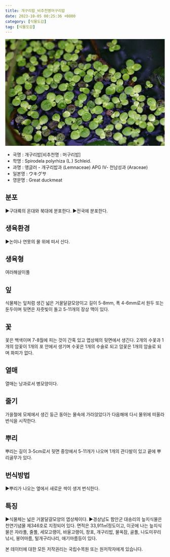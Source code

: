 ```yaml
---
title: 개구리밥_비추천명머구리밥
date: 2023-10-05 00:25:36 +0800
category: [식물도감]
tag: [식물도감]
---
```




![개구리밥[비추천명 : 머구리밥]](/assets/img/fileUpload/plants/basic/Lemnaceae/Spirodela/12005/12005_1_th2.jpg)
- 국명 : 개구리밥[비추천명 : 머구리밥]
- 학명 : Spirodela polyrhiza (L.) Schleid.
- 과명 : 앵글러 - 개구리밥과 (Lemnaceae) APG Ⅳ- 천남성과 (Araceae)
- 일본명 : ウキグサ
- 영문명 : Great duckmeat


## 분포
▶구대륙의 온대와 북대에 분포한다.
▶전국에 분포한다.
## 생육환경
▶논이나 연못의 물 위에 떠서 산다.
## 생육형
여러해살이풀
## 잎
식물체는 잎처럼 생긴 넓은 거꿀달걀모양이고 길이 5-8mm, 폭 4-6mm로서 원두 또는 둔두이며 뒷면은 자줏빛이 돌고 5-11개의 장상 맥이 있다.
## 꽃
꽃은 백색이며 7-8월에 피는 것이 간혹 있고 엽상체의 뒷면에서 생긴다. 2개의 수꽃과 1개의 암꽃이 1개의 포 안에서 생기며 수꽃은 1개의 수술로 되고 암꽃은 1개의 암술로 되며 화피가 없다.
## 열매
열매는 낭과로서 병모양이다.
## 줄기
가을철에 모체에서 생긴 둥근 동아는 물속에 가라앉았다가 다음해에 다시 물위에 떠올라 번식을 시작한다.
## 뿌리
뿌리는 길이 3-5cm로서 뒷면 중앙에서 5-11개가 나오며 1개의 관다발이 있고 끝에 뿌리골무가 있다.
## 번식방법
▶뿌리가 나오는 옆에서 새로운 싹이 생겨 번식한다.
## 특징
▶식물체는 넓은 거꿀달걀모양의 엽상체이다.
▶경상남도 함안군 대송리의 늪지식물은 천연기념물 제346호로 지정되어 있다. 면적은 33,911㎡정도이고, 이곳에 나는 늪지식물은 자라풀, 줄풀, 세모고랭이, 바울고랭이, 창포, 개구리밥, 물옥잠, 골풀, 나도미꾸리낚시, 붕어마름, 털개구리나리, 애기마름등이 있다.






본 데이터에 대한 모든 저작권리는 국립수목원 또는 원저작자에게 있습니다.

